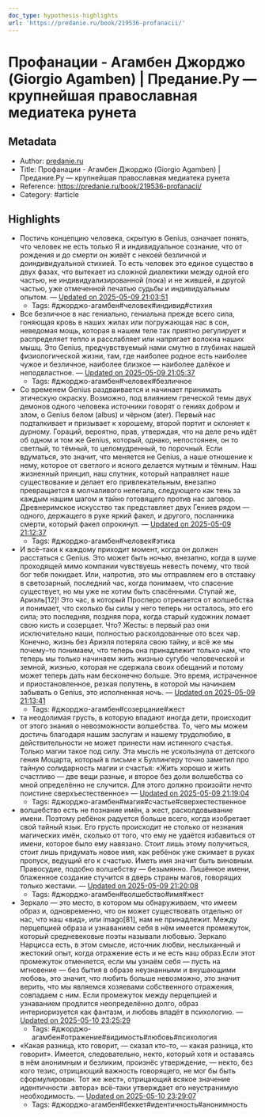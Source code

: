 ```yaml
---
doc_type: hypothesis-highlights
url: 'https://predanie.ru/book/219536-profanacii/'
---
```

# Профанации - Агамбен Джорджо (Giorgio Agamben) | Предание.Ру — крупнейшая православная медиатека рунета

## Metadata
- Author: [predanie.ru]()
- Title: Профанации - Агамбен Джорджо (Giorgio Agamben) | Предание.Ру — крупнейшая православная медиатека рунета
- Reference: https://predanie.ru/book/219536-profanacii/
- Category: #article

## Highlights
- Постичь концепцию человека, скрытую в Genius, означает понять, что человек не есть только Я и индивидуальное сознание, что от рождения и до смерти он живёт с некоей безличной и доиндивидуальной стихией. То есть человек это единое существо в двух фазах, что вытекает из сложной диалектики между одной его частью, не индивидуализированной (пока) и не жившей, и другой частью, уже отмеченной печатью судьбы и индивидуальным опытом. — [Updated on 2025-05-09 21:03:51](https://hyp.is/9sNJTCz_EfC_DUtirU4djQ/predanie.ru/book/219536-profanacii/)
   - Tags: #джорджо-агамбен#человек#индивид#стихия
- Все безличное в нас гениально, гениальна прежде всего сила, гоняющая кровь в наших жилах или погружающая нас в сон, неведомая мощь, которая в нашем теле так приятно регулирует и распределяет тепло и расслабляет или напрягает волокна наших мышц. Это Genius, предчувствуемый нами смутно в глубинах нашей физиологической жизни, там, где наиболее родное есть наиболее чужое и безличное, наиболее близкое — наиболее далёкое и неподвластное. — [Updated on 2025-05-09 21:05:37](https://hyp.is/Nhe5oi0AEfCZyV-mrrnikw/predanie.ru/book/219536-profanacii/)
   - Tags: #джорджо-агамбен#человек#безличное
- Со временем Genius раздваивается и начинает принимать этическую окраску. Возможно, под влиянием греческой темы двух демонов одного человека источники говорят о гениях добром и злом, о Genius белом (albus) и чёрном (ater). Первый нас подталкивает и призывает к хорошему, второй портит и склоняет к дурному. Гораций, вероятно, прав, утверждая, что на деле речь идёт об одном и том же Genius, который, однако, непостоянен, он то светлый, то тёмный, то целомудренный, то порочный. Если вдуматься, это значит, что меняется не Genius, а наше отношение к нему, которое от светлого и ясного делается мутным и тёмным. Наш жизненный принцип, наш спутник, который направляет наше существование и делает его привлекательным, внезапно превращается в молчаливого нелегала, следующего как тень за каждым нашим шагом и тайно готовящего против нас заговор. Древнеримское искусство так представляет двух Гениев рядом — одного, держащего в руке яркий факел, и другого, посланника смерти, который факел опрокинул. — [Updated on 2025-05-09 21:12:37](https://hyp.is/L-1xLi0BEfCYSfMQImhi9A/predanie.ru/book/219536-profanacii/)
   - Tags: #джорджо-агамбен#человек#этика
- И всё–таки к каждому приходит момент, когда он должен расстаться с Genius. Это может быть ночью, внезапно, когда в шуме проходящей мимо компании чувствуешь невесть почему, что твой бог тебя покидает. Или, напротив, это мы отправляем его в отставку в светозарный, последний час, когда понимаем, что спасение существует, но мы уже не хотим быть спасёнными. Ступай же, Ариэль[12]! Это час, в который Просперо отрекается от волшебства и понимает, что сколько бы силы у него теперь ни осталось, это его сила; это последняя, поздняя пора, когда старый художник ломает свою кисть и созерцает. Что? Жесты: в первый раз они исключительно наши, полностью расколдованные ото всех чар. Конечно, жизнь без Ариэля потеряла свою тайну, и всё же мы почему–то понимаем, что теперь она принадлежит только нам, что теперь мы только начинаем жить жизнью сугубо человеческой и земной, жизнью, которая не сдержала своих обещаний и потому может теперь дать нам бесконечно больше. Это время, истраченное и приостановленное, резкая полутень, в которой мы начинаем забывать о Genius, это исполненная ночь. — [Updated on 2025-05-09 21:13:41](https://hyp.is/VlKIhi0BEfCSi8OsRW5JOg/predanie.ru/book/219536-profanacii/)
   - Tags: #джорджо-агамбен#созерцание#жест
- та неодолимая грусть, в которую впадают иногда дети, происходит от этого знания о невозможности волшебства. То, чего мы можем достичь благодаря нашим заслугам и нашему трудолюбию, в действительности не может принести нам истинного счастья. Только магии такое под силу. Эта мысль не ускользнула от детского гения Моцарта, который в письме к Буллингеру точно заметил про тайную солидарность магии и счастья: «Жить хорошо и жить счастливо — две вещи разные, и второе без доли волшебства со мной определённо не случится. Для этого должно произойти нечто поистине сверхъестественное» — [Updated on 2025-05-09 21:19:04](https://hyp.is/FqGxoi0CEfCWqRcYhipTeQ/predanie.ru/book/219536-profanacii/)
   - Tags: #джорджо-агамбен#магия#счастье#сверхестественное
- волшебство есть не познание имён, а жест, расколдовывание имени. Поэтому ребёнок радуется больше всего, когда изобретает свой тайный язык. Его грусть происходит не столько от незнания магических имён, сколько от того, что ему не удаётся избавиться от имени, которое было ему навязано. Стоит лишь этому получиться, стоит лишь придумать новое имя, как ребёнок уже сжимает в руках пропуск, ведущий его к счастью. Иметь имя значит быть виновным. Правосудие, подобно волшебству — безымянно. Лишённое имени, блаженное создание стучится в дверь страны магов, говорящих только жестами. — [Updated on 2025-05-09 21:20:08](https://hyp.is/PUNRni0CEfC8qtfERkQLiA/predanie.ru/book/219536-profanacii/)
   - Tags: #джорджо-агамбен#волшебство#имя#жест
- Зеркало — это место, в котором мы обнаруживаем, что имеем образ и, одновременно, что он может существовать отдельно от нас, что наш «вид», или imago[81], нам не принадлежит. Между перцепцией образа и узнаванием себя в нём имеется промежуток, который средневековые поэты называли любовью. Зеркало Нарцисса есть, в этом смысле, источник любви, неслыханный и жестокий опыт, когда отражение есть и не есть наш образ.Если этот промежуток отменяется, если мы узнаём себя — пусть на мгновение — без бытия в образе неузнанными и внушающими любовь, это значит, что любить больше невозможно, это значит верить, что мы являемся хозяевами собственного отражения, совпадаем с ним. Если промежуток между перцепцией и узнаванием продлится неопределённо долго, образ интериоризуется как фантазм, и любовь впадёт в психологию. — [Updated on 2025-05-10 23:25:29](https://hyp.is/6jX8bi3cEfCLwvfCFsIBvQ/predanie.ru/book/219536-profanacii/)
   - Tags: #джорджо-агамбен#отражение#видимость#любовь#психология
- «Какая разница, кто говорит, — сказал кто–то, — какая разница, кто говорит». Имеется, следовательно, некто, который хотя и оставаясь в нём анонимным и безликим, произнёс утверждение, — некто, без кого тезис, отрицающий важность говорящего, не мог бы быть сформулирован. Тот же жест», отрицающий всякое значение идентичности .автора» всё–таки утверждает его неустранимую необходимость. — [Updated on 2025-05-10 23:29:07](https://hyp.is/bFGjiC3dEfCdjovt9xrDPg/predanie.ru/book/219536-profanacii/)
   - Tags: #джорджо-агамбен#беккет#идентичность#анонимность
